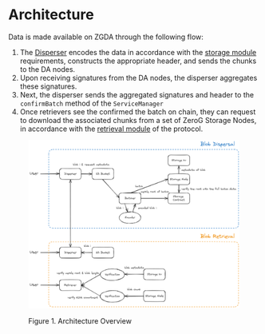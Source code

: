 # Architecture

Data is made available on ZGDA through the following flow:

1. The [Disperser](../spec/flows/disperer.md) encodes the data in accordance with the [storage module](../spec/flows/protocol-modules/storage/overview.md) requirements, constructs the appropriate header, and sends the chunks to the DA nodes.
2. Upon receiving signatures from the DA nodes, the disperser aggregates these signatures.
3. Next, the disperser sends the aggregated signatures and header to the `confirmBatch` method of the `ServiceManager`
4. Once retrievers see the confirmed the batch on chain, they can request to download the associated chunks from a set of ZeroG Storage Nodes, in accordance with the [retrieval module](../spec/flows/protocol-modules/retrieval/retrieval.md) of the protocol.

<figure><img src="../../.gitbook/assets/image (1).png" alt=""><figcaption><p>Figure 1. Architecture Overview </p></figcaption></figure>

